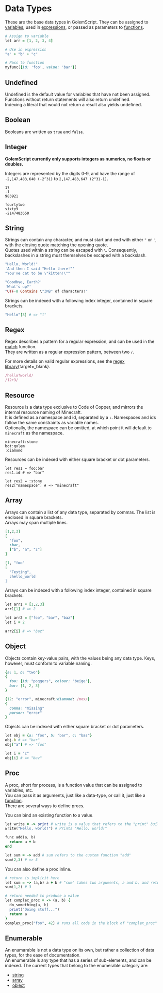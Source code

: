 # Data Types
These are the base data types in GolemScript. They can be assigned to [variables](keywords.md#assignment),
used in [expressions](syntax.md#expressions), or passed as parameters to [functions](keywords.md#functional).

```ruby
# Assign to variable
let arr = [1, 2, 3, 4]

# Use in expression
"a" + "b" + "c"

# Pass to function
myfunc({id: 'foo', value: 'bar'})
```

## Undefined
Undefined is the default value for variables that have not been assigned.  
Functions without return statements will also return undefined.  
Indexing a literal that would not return a result also yields undefined.

## Boolean
Booleans are written as `true` and `false`.

## Integer
**GolemScript currently only supports integers as numerics, no floats or doubles.**

Integers are represented by the digits 0-9, and have the range of  
`-2,147,483,648 (-2^31)` to `2,147,483,647 (2^31-1)`.

```title="Examples of valid Integers"
17
-1
983921
```

```title="Examples of invalid Integers"
fourtytwo
sixty9
-2147483650
```

## String
Strings can contain any character, and must start and end with either `"` or `'`, with the closing quote matching the opening quote.  
Quotes used within a string can be escaped with `\`. Consequently, backslashes in a string must themselves be escaped with a backslash.

```ruby title="Examples of valid Strings"
"Hello, World!"
'And then I said "Hello there!"'
"You've cat to be \"kitten!\""
```

```ruby title="Examples of invalid Strings"
"Goodbye, Earth?'
'What's up?'
"UTF-8 Contains \"3MB" of characters!"
```

Strings can be indexed with a following index integer, contained in square brackets.

```ruby title="Example of a String being indexed"
"Hello"[3] # => "l"
```

## Regex
Regex describes a pattern for a regular expression, and can be used in the [match](stdlib.md#match) function.  
They are written as a regular expression pattern, between two `/`.

For more details on valid regular expressions, see the [regex library](https://modrinth.com/datapack/regex){target=_blank}.

```ruby title="Examples of valid Regexes"
/hello?world/
/12+3/
```

## Resource
Resource is a data type exclusive to Code of Copper, and mirrors the internal resource naming of Minecraft.  
It is defined as a namespace and id, separated by a `:`. Namespaces and ids follow the same constraints as variable names.  
Optionally, the namespace can be omitted, at which point it will default to `minecraft` as the namespace.

```title="Examples of valid Resources"
minecraft:stone
bot:golem
:diamond
```

Resources can be indexed with either square bracket or dot parameters.

```title="Example of Resources being indexed"
let res1 = foo:bar
res1.id # => "bar"

let res2 = :stone
res2["namespace"] # => "minecraft"
```

## Array
Arrays can contain a list of any data type, separated by commas. The list is enclosed in square brackets.  
Arrays may span multiple lines.

```ruby title="Examples of valid Arrays"
[1,2,3]
[
  "foo",
  :bar,
  ["b", "a", "z"]
]
```

```ruby title="Examples of invalid Arrays"
[1, "foo"
[
  'Testing",
  :hello_world
]
```

Arrays can be indexed with a following index integer, contained in square brackets.

```ruby title="Example of an Array being indexed"
let arr1 = [1,2,3]
arr1[1] # => 2

let arr2 = ["foo", "bar", "baz"]
let i = 2

arr2[i] # => "baz"
```

## Object
Objects contain key-value pairs, with the values being any data type. Keys, however, must conform to variable naming.

```ruby title="Example of valid Objects"
{a: 1, b: "two"}
{
  foo: {id: "poggers", colour: "beige"},
  bar: [1, 2, 3]
}
```

```ruby title="Example of invalid Objects"
{12: "error", minecraft:diamond: /mox/}
{
  comma: "missing"
  parser: "error"
}
```

Objects can be indexed with either square bracket or dot parameters.

```rb title="Example of Objects being indexed"
let obj = {a: "foo", b: "bar", c: "baz"}
obj.b # => "bar"
obj["a"] # => "foo"

let i = "c"
obj[i] # => "baz"
```

## Proc
A proc, short for process, is a function value that can be assigned to variables, etc.  
You can pass it as arguments, just like a data-type, or call it, just like a [function](keywords.md#functional).  
There are several ways to define procs.  

You can bind an existing function to a value.
```ruby
let write = -> print # write is a value that refers to the "print" builtin function
write("Hello, world!") # Prints "Hello, world!"

func add(a, b)
  return a + b
end

let sum = -> add # sum refers to the custom function "add"
sum(2,3) # => 5
```

You can also define a proc inline.
```ruby
# return is implicit here
let sum = -> (a,b) a + b # "sum" takes two arguments, a and b, and returns `a + b`
sum(1,2) # 3

# return needed to produce a value
let complex_proc = -> (a, b) {
  do_something(a, b)
  print("Doing stuff...")
  return a
}
complex_proc("foo", 42) # runs all code in the block of "complex_proc"
```

## Enumerable
An enumarable is not a data type on its own, but rather a collection of data types, for the ease of documentation.  
An enumerable is any type that has a series of sub-elements, and can be indexed.
The current types that belong to the enumerable category are:  
- [string](#string)  
- [array](#array)  
- [object](#object)  
